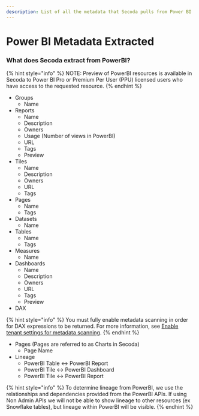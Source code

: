 ```yaml
---
description: List of all the metadata that Secoda pulls from Power BI
---
```


# Power BI Metadata Extracted

### What does Secoda extract from PowerBI?

{% hint style="info" %}
NOTE: Preview of PowerBI resources is available in Secoda to Power BI Pro or Premium Per User (PPU) licensed users who have access to the requested resource.&#x20;
{% endhint %}

* Groups
  * Name
* Reports
  * Name
  * Description
  * Owners
  * Usage (Number of views in PowerBI)
  * URL
  * Tags
  * Preview
* Tiles
  * Name
  * Description
  * Owners
  * URL
  * Tags
* Pages
  * Name
  * Tags
* Datasets
  * Name
* Tables
  * Name
  * Tags
* Measures
  * Name
* Dashboards
  * Name
  * Description
  * Owners
  * URL
  * Tags
  * Preview
* DAX

{% hint style="info" %}
You must fully enable metadata scanning in order for DAX expressions to be returned. For more information, see [Enable tenant settings for metadata scanning](https://learn.microsoft.com/en-us/power-bi/admin/service-admin-metadata-scanning-setup#enable-tenant-settings-for-metadata-scanning).
{% endhint %}

* Pages (Pages are referred to as Charts in Secoda)
  * Page Name
* Lineage
  * PowerBI Table <-> PowerBI Report
  * PowerBI Tile <-> PowerBI Dashboard
  * PowerBI Tile <-> PowerBI Report

{% hint style="info" %}
To determine lineage from PowerBI, we use the relationships and dependencies provided from the PowerBI APIs. If using Non Admin APIs we will not be able to show lineage to other resources (ex Snowflake tables), but lineage within PowerBI will be visible.
{% endhint %}
